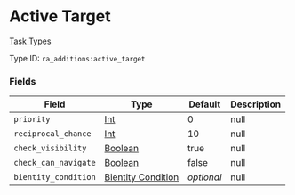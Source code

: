 # Active Target
[Task Types](../task_types_types.md)

Type ID: `ra_additions:active_target`
### Fields
Field | Type | Default | Description
------|------|---------|-------------
`priority` | [Int](../data_types/int.md) | 0 | null
`reciprocal_chance` | [Int](../data_types/int.md) | 10 | null
`check_visibility` | [Boolean](../data_types/boolean.md) | true | null
`check_can_navigate` | [Boolean](../data_types/boolean.md) | false | null
`bientity_condition` | [Bientity Condition](../bientity_condition_types.md.md) | _optional_ | null
